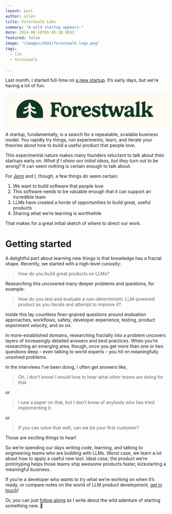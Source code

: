 ```yaml
---
layout: post
author: allen
title: Forestwalk Labs
summary: "A wild startup appears."
date: 2024-08-16T05:45:30.955Z
featured: false
image: "/images/2024/forestwalk-logo.png"
tags:
  - llm
  - forestwalk

---
```


Last month, I started full-time on [a new startup](https://forestwalk.ai/). It’s early days, but we’re having a lot of fun.

<div class="centered">
<a href="https://forestwalk.ai/"><img src="/images/2024/forestwalk-logo.png"></a>
</div>

A startup, fundamentally, is a search for a repeatable, scalable business model. You rapidly try things, run experiments, learn, and iterate your theories about how to build a useful product that people love.

This experimental nature makes many founders reluctant to talk about their startups early on. *What if I share our initial ideas, but they turn out to be wrong?* It can seem nothing is certain enough to talk about.

For [Jenn](https://www.linkedin.com/in/jncoops/) and I, though, a few things *do* seem certain:

1. We want to build software that people love
2. This software needs to be valuable enough that it can support an incredible team
3. LLMs have created a horde of opportunities to build great, useful products
4. Sharing what we’re learning is worthwhile

That makes for a great initial sketch of where to direct our work.

# Getting started

A delightful part about learning new things is that knowledge has a fractal shape. Recently, we started with a high-level curiosity:

> How do you build great products on LLMs?

Researching this uncovered many deeper problems and questions, for example:

> How do you test and evaluate a non-deterministic LLM-powered product as you iterate and attempt to improve it?

Inside this lay countless finer-grained questions around evaluation approaches, workflows, safety, developer experience, testing, product experiment velocity, and so on.

In more-established domains, researching fractally into a problem uncovers layers of increasingly detailed answers and best practices. When you’re researching an emerging area, though, once you get more than one or two questions deep – even talking to world experts – you hit on meaningfully unsolved problems.

In the interviews I’ve been doing, I often get answers like,

> Oh, I don’t know! I would love to hear what other teams are doing for that.

or

> I saw a paper on that, but I don’t know of anybody who has tried implementing it.

or

> If you can solve that well, can we be your first customer?

Those are exciting things to hear!

So we’re spending our days writing code, learning, and talking to engineering teams who are building with LLMs. Worst case, we learn a lot about how to apply a useful new tool. Ideal case, the product we’re prototyping helps those teams ship awesome products faster, kickstarting a meaningful business.

If you’re a developer who wants to try what we’re working on when it’s ready, or compare notes on the world of LLM product development, [get in touch](https://om5mj4keoar.typeform.com/to/m9VicSt2?typeform-source=forestwalk.ai)!

Or, you can just [follow along](/follow/) as I write about the wild adenture of starting something new. 🚀
